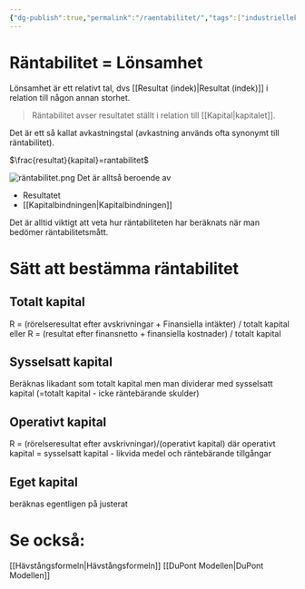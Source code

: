 ```yaml
---
{"dg-publish":true,"permalink":"/raentabilitet/","tags":["industriellekonomi"]}
---
```


# Räntabilitet = Lönsamhet
Lönsamhet är ett relativt tal, dvs [[Resultat (indek)\|Resultat (indek)]] i relation till någon annan storhet. 

> Räntabilitet avser resultatet ställt i relation till [[Kapital\|kapitalet]].

Det är ett så kallat avkastningstal (avkastning används ofta synonymt till räntabilitet).

$\frac{resultat}{kapital}=rantabilitet$

![räntabilitet.png](/img/user/images/r%C3%A4ntabilitet.png)
Det är alltså beroende av 
* Resultatet
* [[Kapitalbindningen\|Kapitalbindningen]]

Det är alltid viktigt att veta hur räntabiliteten har beräknats när man bedömer räntabilitetsmått. 

# Sätt att bestämma räntabilitet
## Totalt kapital
R = (rörelseresultat efter avskrivningar + Finansiella intäkter) / totalt kapital
eller
R = (resultat efter finansnetto + finansiella kostnader) / totalt kapital
## Sysselsatt kapital
Beräknas likadant som totalt kapital men man dividerar med sysselsatt kapital
(=totalt kapital - icke räntebärande skulder)
## Operativt kapital
R = (rörelseresultat efter avskrivningar)/(operativt kapital)
där operativt kapital = sysselsatt kapital - likvida medel och räntebärande tillgångar
## Eget kapital
beräknas egentligen på justerat 


# Se också:
[[Hävstångsformeln\|Hävstångsformeln]]
[[DuPont Modellen\|DuPont Modellen]]
